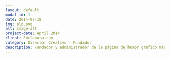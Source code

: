 ```yaml
---
layout: default
modal-id: 1
date: 2014-07-18
img: plp.png
alt: image-alt
project-date: April 2014
client: Porlaputa.com
category: Director Creativo - Fundador
description: Fundador y administrador de la página de humor gráfico más reconocida de Chile, la cual logró posicionarse entre las 25 páginas más visitadas por los chilenos en el 2010 según Google y fue pionera en la cultura de los Memes y en la viralización de contenido. Hoy en día, sigue entreteniendo a los internautas reportando casi 5.000 visitas únicas al día.
---
```


